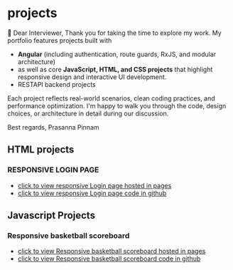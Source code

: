 # projects
👋 Dear Interviewer,
Thank you for taking the time to explore my work. My portfolio features projects built with 
- **Angular** (including authentication, route guards, RxJS, and modular architecture)
- as well as core **JavaScript, HTML, and CSS projects** that highlight responsive design and interactive UI development.
- RESTAPI backend projects 

Each project reflects real-world scenarios, clean coding practices, and performance optimization. I'm happy to walk you through the code, design choices, or architecture in detail during our discussion.

Best regards,
Prasanna Pinnam

## HTML projects
### RESPONSIVE LOGIN PAGE
- [click to view responsive Login page hosted in pages](https://prasannapinnam.github.io/scrimba-practice-html-css-login-page/)
- [click to view responsive Login page code in github](https://github.com/prasannapinnam/scrimba-practice-html-css-login-page/tree/main)

## Javascript Projects
### Responsive basketball scoreboard
- [click to view  Responsive basketball scoreboard hosted in pages](https://prasannapinnam.github.io/scrimba-js-practice-basics-basketball-scoreboard/)
- [click to view Responsive basketball scoreboard code in github](https://github.com/prasannapinnam/scrimba-js-practice-basics-basketball-scoreboard)
